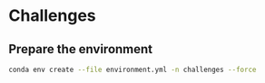 # Challenges

## Prepare the environment

```sh
conda env create --file environment.yml -n challenges --force
```
